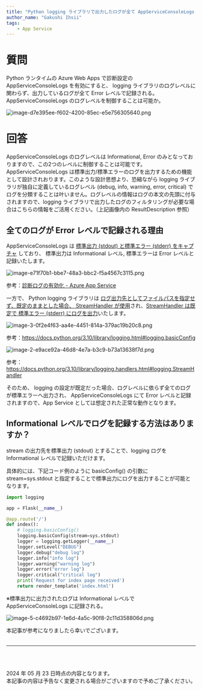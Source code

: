 ```yaml
---
title: "Python logging ライブラリで出力したログが全て AppServiceConsoleLogs にて Error レベルと記録される"
author_name: "Gakushi Ihsii"
tags:
    - App Service
---
```


# 質問
Python ランタイムの Azure Web Apps で診断設定の AppServiceConsoleLogs を有効にすると、 logging ライブラリのログレベルに関わらず、出力しているログが全て Error レベルで記録される。AppServiceConsoleLogs のログレベルを制御することは可能か。

![image-d7e395ee-f602-4200-85ec-e5e756305640.png]({{site.baseurl}}/media/2024/05/image-d7e395ee-f602-4200-85ec-e5e756305640.png)

# 回答
AppServiceConsoleLogs のログレベルは Informational, Error のみとなっておりますので、この2つのレベルに制御することは可能です。AppServiceConsoleLogs は標準出力/標準エラーのログを出力するための機能として設計されおります。このような設計思想より、恐縮ながら logging ライブラリが独自に定義しているログレベル (debug, info, warning, error, critical) でログを分類することは叶いません。ログレベルの情報はログの本文の先頭に付与されますので、logging ライブラリで出力したログのフィルタリングが必要な場合はこちらの情報をご活用ください。（上記画像内の ResultDescription 参照） 


## 全てのログが Error レベルで記録される理由
AppServiceConsoleLogs は [標準出力 (stdout) と標準エラー (stderr) をキャプチャ](https://learn.microsoft.com/ja-jp/azure/app-service/troubleshoot-diagnostic-logs#supported-log-types) しており、 標準出力は Informational レベル, 標準エラーは Error レベルと記録いたします。

![image-e71f70b1-bbe7-48a3-bbc2-f5a4567c3115.png]({{site.baseurl}}/media/2024/05/image-e71f70b1-bbe7-48a3-bbc2-f5a4567c3115.png)

参考：[診断ログの有効化 - Azure App Service](https://learn.microsoft.com/ja-jp/azure/app-service/troubleshoot-diagnostic-logs#supported-log-types)

一方で、 Python logging ライブラリは [ログ出力先としてファイルパスを指定せず、既定のままとした場合、 StreamHandler が使用](https://docs.python.org/3.10/library/logging.html#logging.basicConfig)され、[StreamHandler は既定で 標準エラー (stderr) にログを出力](https://docs.python.org/3.10/library/logging.handlers.html#logging.StreamHandler)いたします。

![image-3-0f2e4f63-aa4e-4451-814a-379ac19b20c8.png]({{site.baseurl}}/media/2024/05/image-3-0f2e4f63-aa4e-4451-814a-379ac19b20c8.png)

参考：<https://docs.python.org/3.10/library/logging.html#logging.basicConfig>


![image-2-e9ace92a-46d8-4e7a-b3c9-b73a13638f7d.png]({{site.baseurl}}/media/2024/05/image-2-e9ace92a-46d8-4e7a-b3c9-b73a13638f7d.png)

参考：<https://docs.python.org/3.10/library/logging.handlers.html#logging.StreamHandler>

そのため、 logging の設定が既定だった場合、ログレベルに依らず全てのログが標準エラーへ出力され、 AppServiceConsoleLogs にて Error レベルと記録されますので、App Service としては想定された正常な動作となります。


## Informational レベルでログを記録する方法はありますか？
stream の出力先を標準出力 (stdout) とすることで、logging ログを Informational レベルで記録いただけます。

具体的には、下記コード例のように basicConfig() の引数に stream=sys.stdout と指定することで標準出力にログを出力することが可能となります。

```python
import logging

app = Flask(__name__)

@app.route('/')
def index():
    # logging.basicConfig()
    logging.basicConfig(stream=sys.stdout)
    logger = logging.getLogger(__name__)
    logger.setLevel("DEBUG")
    logger.debug("debug log")
    logger.info("info log")
    logger.warning("warning log")
    logger.error("error log")
    logger.critical("critical log")
    print('Request for index page received')
    return render_template('index.html')
```

※標準出力に出力されたログは Informational レベルで AppServiceConsoleLogs に記録される。 

![image-5-c4692b97-1e6d-4a5c-90f8-2c11d358806d.png]({{site.baseurl}}/media/2024/05/image-5-c4692b97-1e6d-4a5c-90f8-2c11d358806d.png)

本記事が参考になりましたら幸いでございます。
<br>
<br>

---

<br>
<br>

2024 年 05 月 23 日時点の内容となります。<br>
本記事の内容は予告なく変更される場合がございますので予めご了承ください。

<br>
<br>